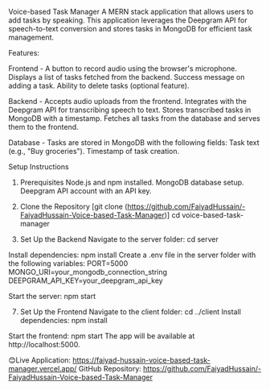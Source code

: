 Voice-based Task Manager
A MERN stack application that allows users to add tasks by speaking. This application leverages the Deepgram API for speech-to-text conversion and stores tasks in MongoDB for efficient task management.

Features:

Frontend - 
A button to record audio using the browser's microphone.
Displays a list of tasks fetched from the backend.
Success message on adding a task.
Ability to delete tasks (optional feature).

Backend - 
Accepts audio uploads from the frontend.
Integrates with the Deepgram API for transcribing speech to text.
Stores transcribed tasks in MongoDB with a timestamp.
Fetches all tasks from the database and serves them to the frontend.

Database - 
Tasks are stored in MongoDB with the following fields:
Task text (e.g., "Buy groceries").
Timestamp of task creation.

Setup Instructions
1. Prerequisites
Node.js and npm installed.
MongoDB database setup.
Deepgram API account with an API key.

3. Clone the Repository
[git clone (https://github.com/FaiyadHussain/-FaiyadHussain-Voice-based-Task-Manager)]
cd voice-based-task-manager

5. Set Up the Backend
Navigate to the server folder:
cd server

Install dependencies:
npm install
Create a .env file in the server folder with the following variables:
PORT=5000
MONGO_URI=your_mongodb_connection_string
DEEPGRAM_API_KEY=your_deepgram_api_key

Start the server:
npm start

7. Set Up the Frontend
Navigate to the client folder:
cd ../client
Install dependencies:
npm install

Start the frontend:
npm start
The app will be available at http://localhost:5000.

😊Live Application: https://faiyad-hussain-voice-based-task-manager.vercel.app/
GitHub Repository: https://github.com/FaiyadHussain/-FaiyadHussain-Voice-based-Task-Manager
